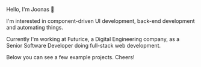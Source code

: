 Hello, I'm Joonas 👊

I'm interested in component-driven UI development, back-end development and automating things.

Currently I'm working at Futurice, a Digital Engineering company, as a Senior Software Developer doing full-stack web development.

Below you can see a few example projects. Cheers!
